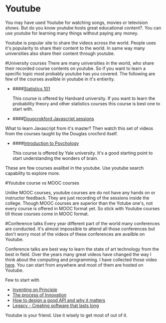 # Youtube
You may have used Youtube for watching songs, movies or television shows. But do you know youtube hosts great educational content?. You can use youtube for learning many things without paying any money.

Youtube is popular site to share the videos across the world. People uses it's popularity to share their content to the world. In same way many universities also share their content through youtube.


#University courses
There are many universities in the world, who share their recorded course contents on youtube. So if you want to learn a specific topic most probably youtube has you covered. The following are few of the courses availble in youtube in it's entierity.

* ####[Statistics 101](https://www.youtube.com/watch?v=KbB0FjPg0mw&list=PLwSkUXSbQkFmuYHLw0dsL3yDlAoOFrkDG)

    This course is offered by Hardvard university. If you want to learn the probability theory and other statistics courses this course is best one to start with.

* ####[Dougcrokford Javascript sessions](https://www.youtube.com/watch?v=v2ifWcnQs6M)

 What to learn Javascript from it's master? Then watch this set of videos from the courses taught by the Douglas crocford itself.

* ####[Introduction to Psychology](https://www.youtube.com/watch?v=P3FKHH2RzjI&list=PL6A08EB4EEFF3E91F)

   This course is offered by Yale university. It's a good starting point to start understanding the wonders of brain.

These are few courses availbel in the youtube. Use youtube search capability to explore more.


#Youtube course vs MOOC courses

Unlike MOOC courses, youtube courses are do not have any hands on or instructor feedback. They are just recording of the sessions inside the college. Though MOOC courses are superior than the Yotube one's, not every course is offered in MOOC format yet. So stick with Youtube courses till those courses come in MOOC format.


#Conference talks
Every year different part of the world many conferences are conducted. It's almost impossible to attend all those conferences but don't worry most of the videos of these conferences are availble on Youtube.

Conference talks are best way to learn the state of art technology from the best in field. Over the years many great videos have changed the way I think about the computing and programming. I have collected those video [here](http://phatak-dev.github.io/techtalks/). You can start from anywhere and most of them are hosted on Youtube.

Few to start with

* [Inventing on Principle](http://phatak-dev.github.io/techtalks/inventing-on-principle/)
* [The process of Innovation](http://phatak-dev.github.io/techtalks/the-process-of-innovation-andreas-bechtolsheim/)
* [How to design a good API and why it matters](http://phatak-dev.github.io/techtalks/api-design-by-Joshua-Bloch/)
* [Legacy - Creating software that lasts long](http://phatak-dev.github.io/techtalks/legacy-creating-software-that-lasts-long/)

Youtube is your friend. Use it wisely to get most of out of it.









